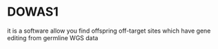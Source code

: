 # DOWAS1
it is a software allow you find offspring off-target sites which have gene editing from germline WGS data
